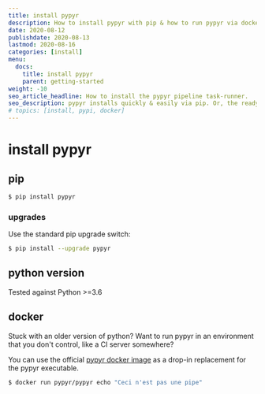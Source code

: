 ```yaml
---
title: install pypyr
description: How to install pypyr with pip & how to run pypyr via docker
date: 2020-08-12
publishdate: 2020-08-13
lastmod: 2020-08-16
categories: [install]
menu:
  docs:
    title: install pypyr
    parent: getting-started
weight: -10
seo_article_headline: How to install the pypyr pipeline task-runner.
seo_description: pypyr installs quickly & easily via pip. Or, the ready-made docker container is a drop-in replacement for the cli.
# topics: [install, pypi, docker]
---
```

# install pypyr
## pip
```bash
$ pip install pypyr
```

### upgrades
Use the standard pip upgrade switch:

```bash
$ pip install --upgrade pypyr
```

## python version
Tested against Python >=3.6

## docker
Stuck with an older version of python? Want to run pypyr in an
environment that you don't control, like a CI server somewhere?

You can use the official [pypyr docker image](https://hub.docker.com/r/pypyr/pypyr/)
as a drop-in replacement for the pypyr executable.

```bash
$ docker run pypyr/pypyr echo "Ceci n'est pas une pipe"
```
